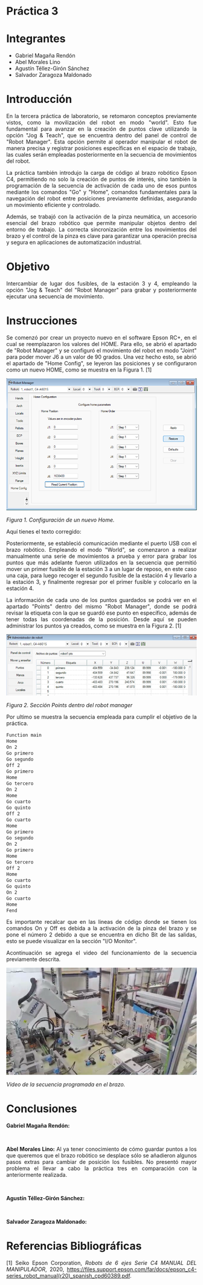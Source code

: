 # Práctica 3
# Integrantes
* Gabriel Magaña Rendón
* Abel Morales Lino
* Agustín Téllez-Girón Sánchez
* Salvador Zaragoza Maldonado
# Introducción
<div align="justify">

En la tercera práctica de laboratorio, se retomaron conceptos previamente vistos, como la movilización del robot en modo "world". Esto fue fundamental para avanzar en la creación de puntos clave utilizando la opción "Jog & Teach", que se encuentra dentro del panel de control de "Robot Manager". Esta opción permite al operador manipular el robot de manera precisa y registrar posiciones específicas en el espacio de trabajo, las cuales serán empleadas posteriormente en la secuencia de movimientos del robot.

La práctica también introdujo la carga de código al brazo robótico Epson C4, permitiendo no solo la creación de puntos de interés, sino también la programación de la secuencia de activación de cada uno de esos puntos mediante los comandos "Go" y "Home", comandos fundamentales para la navegación del robot entre posiciones previamente definidas, asegurando un movimiento eficiente y controlado.

Además, se trabajó con la activación de la pinza neumática, un accesorio esencial del brazo robótico que permite manipular objetos dentro del entorno de trabajo. La correcta sincronización entre los movimientos del brazo y el control de la pinza es clave para garantizar una operación precisa y segura en aplicaciones de automatización industrial.

</div>

# Objetivo
<div align="justify">
Intercambiar de lugar dos fusibles, de la estación 3 y 4, empleando la opción "Jog & Teach" del "Robot Manager" para grabar y posteriormente ejecutar una secuencia de movimiento.
</div>

# Instrucciones 
<div align="justify">
Se comenzó por crear un proyecto nuevo en el software Epson RC+, en el cual se reemplazaron los valores del HOME. Para ello, se abrió el apartado de "Robot Manager" y se configuró el movimiento del robot en modo "Joint" para poder mover J6 a un valor de 90 grados. Una vez hecho esto, se abrió el apartado de "Home Config", se leyeron las posiciones y se configuraron como un nuevo HOME, como se muestra en la Figura 1. [1]

![Figura 1](Figura1NH.png)
  
*Figura 1. Configuración de un nuevo Home.*


Aquí tienes el texto corregido:

Posteriormente, se estableció comunicación mediante el puerto USB con el brazo robótico. Empleando el modo "World", se comenzaron a realizar manualmente una serie de movimientos a prueba y error para grabar los puntos que más adelante fueron utilizados en la secuencia que permitió mover un primer fusible de la estación 3 a un lugar de reposo, en este caso una caja, para luego recoger el segundo fusible de la estación 4 y llevarlo a la estación 3, y finalmente regresar por el primer fusible y colocarlo en la estación 4.

La información de cada uno de los puntos guardados se podrá ver en el apartado "Points" dentro del mismo "Robot Manager", donde se podrá revisar la etiqueta con la que se guardó ese punto en específico, además de tener todas las coordenadas de la posición. Desde aquí se pueden administrar los puntos ya creados, como se muestra en la Figura 2. [1]

![Figura 2](Figura2Puntos.jpg)

*Figura 2. Sección Points dentro del robot manager*

Por ultimo se muestra la secuencia empleada para cumplir el objetivo de la práctica.

```
Function main
Home
On 2
Go primero
Go segundo
Off 2
Go primero
Home
Go tercero
On 2
Home
Go cuarto
Go quinto
Off 2
Go cuarto
Home
Go primero
Go segundo
On 2
Go primero
Home
Go tercero
Off 2
Home
Go cuarto
Go quinto
On 2
Go cuarto
Home
Fend
```
Es importante recalcar que en las lineas de código donde se tienen los comandos On y Off es debida a la activación de la pinza del brazo y se pone el número 2 debido a que se encuentra en dicho Bit de las salidas, esto se puede visualizar en la sección "I/O Monitor".

Acontinuación se agrega el video del funcionamiento de la secuencia previamente descrita.

[![Video de la secuencia](miniaturaP3.png)](https://drive.google.com/file/d/1dptC5s4hHmvFYEPrHO-iIA5R-PxfU3-D/view?usp=sharing)

*Video de la secuencia programada en el brazo.*
# Conclusiones 
<div align="justify">
  
  __Gabriel Magaña Rendón:__ 
</div>

<br/>

<div align="justify">
  
__Abel Morales Lino:__ Al ya tener conocimiento de cómo guardar puntos a los que queremos que el brazo robótico se desplace sólo se añadieron algunos pasos extras para cambiar de posición los fusibles. No presentó mayor problema el llevar a cabo la práctica tres en comparación con la anteriormente realizada. 
</div>

<br/>
<div align="justify">
  
__Agustín Téllez-Girón Sánchez:__ 
</div>

<br/>
<div align="justify">
  
__Salvador Zaragoza Maldonado:__ 
</div>

# Referencias Bibliográficas
[1] Seiko Epson Corporation, *Robots de 6 ejes Serie C4 MANUAL DEL MANIPULADOR*, 2020, https://files.support.epson.com/far/docs/epson_c4-series_robot_manual(r20)_spanish_cpd60389.pdf.
